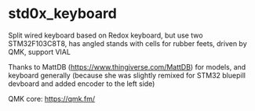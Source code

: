 # std0x_keyboard
Split wired keyboard based on Redox keyboard, but use two STM32F103C8T8, has angled stands with cells for rubber feets, driven by QMK, support VIAL

Thanks to MattDB (https://www.thingiverse.com/MattDB) for models,
and keyboard generally (because she was slightly remixed for STM32 bluepill devboard and added encoder to the left side)

QMK core: https://qmk.fm/ 

